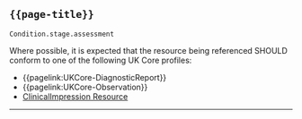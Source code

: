## <code>{{page-title}}</code>

`Condition.stage.assessment`

Where possible, it is expected that the resource being referenced SHOULD conform to one of the following UK Core profiles:

* {{pagelink:UKCore-DiagnosticReport}}
* {{pagelink:UKCore-Observation}}
* [ClinicalImpression Resource](https://www.hl7.org/fhir/R4/ClinicalImpression.html)

 ---

